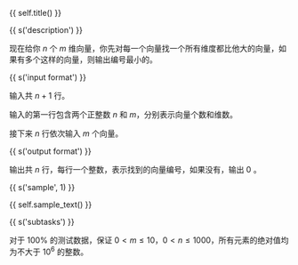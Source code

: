 {{ self.title() }}

{{ s('description') }}

现在给你 $n$ 个 $m$ 维向量，你先对每一个向量找一个所有维度都比他大的向量，如果有多个这样的向量，则输出编号最小的。

{{ s('input format') }}

输入共 $n+1$ 行。

输入的第一行包含两个正整数 $n$ 和 $m$，分别表示向量个数和维数。

接下来 $n$ 行依次输入 $m$ 个向量。

{{ s('output format') }}

输出共 $n$ 行，每行一个整数，表示找到的向量编号，如果没有，输出 $0$ 。

{{ s('sample', 1) }}

{{ self.sample_text() }}

{{ s('subtasks') }}

对于 $100\%$ 的测试数据，保证 $0 < m \le 10$，$0 < n \le 1000$，所有元素的绝对值均为不大于 $10^6$ 的整数。
